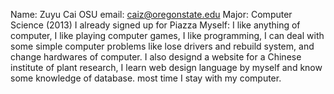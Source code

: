 Name: Zuyu Cai
OSU email: caiz@oregonstate.edu
Major: Computer Science (2013)
I already signed up for Piazza
Myself: I like anything of computer, I like playing computer games, I like programming, I can deal with some simple computer problems like lose drivers and rebuild system, and change hardwares of computer. I also designd a website for a Chinese institute of plant research, I learn web design language by myself and know some knowledge of database. most time I stay with my computer.
